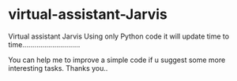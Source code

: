 # virtual-assistant-Jarvis
Virtual assistant Jarvis Using only Python code it will update time to time............................. 

You can help me to improve a simple code if u suggest some more interesting tasks.
Thanks you..
